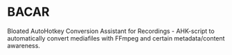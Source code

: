 # BACAR
Bloated AutoHotkey Conversion Assistant for Recordings - AHK-script to automatically convert mediafiles with FFmpeg and certain metadata/content awareness.
